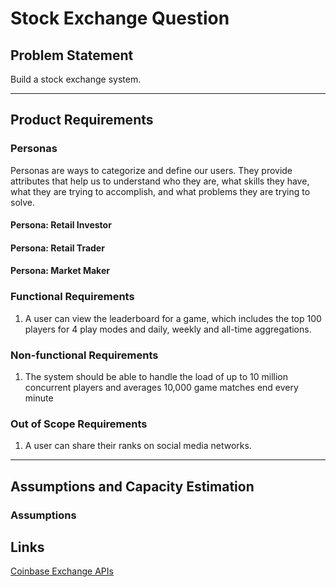 # Stock Exchange Question

## Problem Statement

Build a stock exchange system.

---

## Product Requirements

### Personas

Personas are ways to categorize and define our users. They provide attributes that help us to understand who they are, what skills they have, what they are trying to accomplish, and what problems they are trying to solve.

#### Persona: Retail Investor



#### Persona: Retail Trader



#### Persona: Market Maker



### Functional Requirements

1. A user can view the leaderboard for a game, which includes the top 100 players for 4 play modes and daily, weekly and all-time aggregations.


### Non-functional Requirements

1. The system should be able to handle the load of up to 10 million concurrent players and averages 10,000 game matches end every minute


### Out of Scope Requirements

1. A user can share their ranks on social media networks.


---

## Assumptions and Capacity Estimation

### Assumptions



## Links
[Coinbase Exchange APIs](https://docs.cloud.coinbase.com/exchange/docs)

